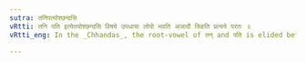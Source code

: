 ```yaml
---
sutra: तनिपत्योश्छन्दसि
vRtti: तनि पति इत्येतयोश्छन्दसि विषये उपधाया लोपो भवति अजादौ क्ङिति प्रत्यये परतः ॥
vRtti_eng: In the _Chhandas_, the root-vowel of तन् and पति is elided before an affix beginning with a vowel, when it has an indicatory क् or ङ् ॥

---
```

